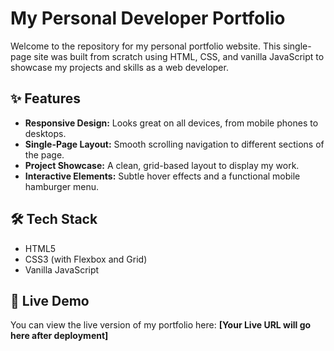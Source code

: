 # My Personal Developer Portfolio

Welcome to the repository for my personal portfolio website. This single-page site was built from scratch using HTML, CSS, and vanilla JavaScript to showcase my projects and skills as a web developer.

## ✨ Features

-   **Responsive Design:** Looks great on all devices, from mobile phones to desktops.
-   **Single-Page Layout:** Smooth scrolling navigation to different sections of the page.
-   **Project Showcase:** A clean, grid-based layout to display my work.
-   **Interactive Elements:** Subtle hover effects and a functional mobile hamburger menu.

## 🛠️ Tech Stack

-   HTML5
-   CSS3 (with Flexbox and Grid)
-   Vanilla JavaScript

## 🚀 Live Demo

You can view the live version of my portfolio here: **[Your Live URL will go here after deployment]**
